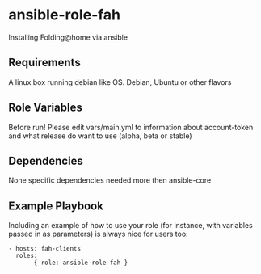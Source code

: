 ansible-role-fah
=========

Installing Folding@home via ansible

Requirements
------------

A linux box running debian like OS.
Debian, Ubuntu or other flavors

Role Variables
--------------

Before run! Please edit vars/main.yml to information about account-token and what release do want to use (alpha, beta or stable)

Dependencies
------------

None specific dependencies needed more then ansible-core

Example Playbook
----------------

Including an example of how to use your role (for instance, with variables passed in as parameters) is always nice for users too:

    - hosts: fah-clients
      roles:
         - { role: ansible-role-fah }

